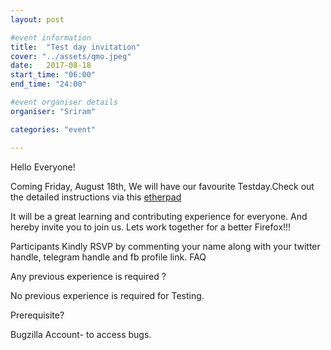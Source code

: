 ```yaml
---
layout: post

#event information
title:  "Test day invitation"
cover: "../assets/qmo.jpeg"
date:   2017-08-18
start_time: "06:00"
end_time: "24:00"

#event organiser details
organiser: "Sriram"

categories: "event"

---
```

Hello Everyone!

Coming Friday, August 18th, We will have our favourite Testday.Check out the detailed instructions via this <a href="https://public.etherpad-mozilla.org/p/MozillaIN_QA_Firefox_56_Beta_4_Testday">etherpad</a>

It will be a great learning and contributing experience for everyone. And hereby invite you to join us. Lets work together for a better Firefox!!!

Participants Kindly RSVP by commenting your name along with your twitter handle, telegram handle and fb profile link.
FAQ

Any previous experience is required ?

No previous experience is required for Testing.

Prerequisite?

Bugzilla Account- to access bugs.
